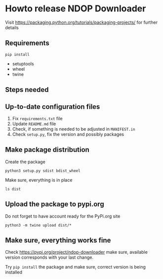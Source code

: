 # Howto release NDOP Downloader

Visit https://packaging.python.org/tutorials/packaging-projects/ for further
details

## Requirements

`pip install` 

* setuptools
* wheel 
* twine 

## Steps needed


## Up-to-date configuration files

1. Fix `requirements.txt` file
2. Update `README.md` file
3. Check, if something is needed to be adjusted in `MANIFEST.in`
4. Check `setup.py`, fix the version and possibly packages

## Make package distribution

Create the package

```
python3 setup.py sdist bdist_wheel
```

Make sure, everything is in place

```
ls dist
```

## Upload the package to pypi.org

Do not forget to have account ready for the PyPi.org site

```
python3 -m twine upload dist/*
```

## Make sure, everything works fine

Check https://pypi.org/project/ndop-downloader make sure, available version
corresponds with your last change.

Try `pip install` the package and make sure, correct version is being installed


